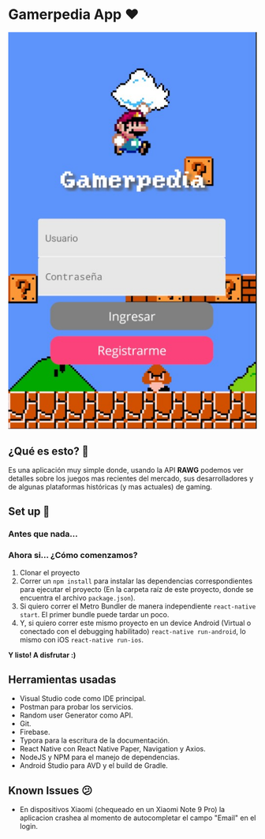 # Gamerpedia App ❤️

![pantalla1](docuAssets/screen.jpg)

## ¿Qué es esto? 👀️

Es una aplicación muy simple donde, usando la API **RAWG** podemos ver detalles sobre los juegos mas recientes del mercado, sus desarrolladores y de algunas plataformas históricas (y mas actuales) de gaming.

## Set up 🚀️

### Antes que nada...

### Ahora si... ¿Cómo comenzamos?

1. Clonar el proyecto
2. Correr un `npm install` para instalar las dependencias correspondientes para ejecutar el proyecto (En la carpeta raíz de este proyecto, donde se encuentra el archivo `package.json`).
3. Si quiero correr el Metro Bundler de manera independiente `react-native start`. El primer bundle puede tardar un poco.
4. Y, si quiero correr este mismo proyecto en un device Android (Virtual o conectado con el debugging habilitado) `react-native run-android`, lo mismo con iOS `react-native run-ios`.

**Y listo! A disfrutar :)**

## Herramientas usadas

* Visual Studio code como IDE principal.
* Postman para probar los servicios.
* Random user Generator como API.
* Git.
* Firebase.
* Typora para la escritura de la documentación.
* React Native con React Native Paper, Navigation y Axios.
* NodeJS y NPM para el manejo de dependencias.
* Android Studio para AVD y el build de Gradle.

## Known Issues 😕

* En dispositivos Xiaomi (chequeado en un Xiaomi Note 9 Pro) la aplicacion crashea al momento de autocompletar el campo "Email" en el login. 

